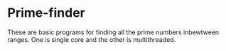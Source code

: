# Prime-finder
These are basic programs for finding all the prime numbers inbewtween ranges. One is single core and the other is multithreaded.
